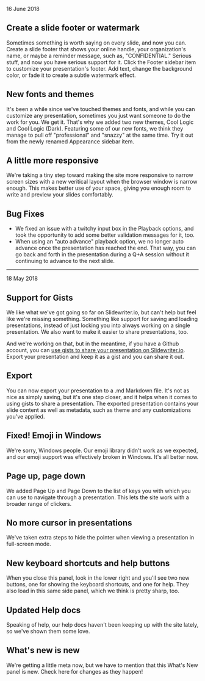 16 June 2018

## Create a slide footer or watermark

Sometimes something is worth saying on every slide, and now you
can. Create a slide footer that shows your online handle, your
organization's name, or maybe a reminder message, such as, 
"CONFIDENTIAL." Serious stuff, and now you have serious support 
for it. Click the Footer sidebar item to customize your 
presentation's footer. Add text, change the background color, or 
fade it to create a subtle watermark effect. 

## New fonts and themes

It's been a while since we've touched themes and fonts, and while
you can customize any presentation, sometimes you just want someone
to do the work for you. We get it. That's why we added two new themes, 
Cool Logic and Cool Logic (Dark). Featuring some of our new fonts, we 
think they manage to pull off "professional" and "snazzy" at the same
time. Try it out from the newly renamed Appearance sidebar item.

## A little more responsive

We're taking a tiny step toward making the site more responsive to 
narrow screen sizes with a new veritical layout when the browser 
window is narrow enough. This makes better use of your space, giving 
you enough room to write and preview your slides comfortably.

## Bug Fixes

* We fixed an issue with a twitchy input box in the Playback options, and
took the opportunity to add some better validation messages for it, too.
* When using an "auto advance" playback option, we no longer auto advance
once the presentation has reached the end. That way, you can go back and
forth in the presentation during a Q+A session without it continuing to
advance to the next slide.

---


18 May 2018

## Support for Gists

We like what we've got going so far on Slidewriter.io, but can't help
but feel like we're missing something. Something like support for 
saving and loading presentations, instead of just locking you into 
always working on a single presentation. We also want to make it 
easier to share presentations, too.

And we're working on that, but in the meantime, if you have a Github
account, you can [use gists to share your presentation on Slidewriter.io](/gist).
Export your presentation and keep it as a gist and you can share it
out.  

## Export

You can now export your presentation to a .md Markdown file. It's
not as nice as simply saving, but it's one step closer, and it helps
when it comes to using gists to share a presentation. The exported
presentation contains your slide content as well as metadata, such
as theme and any customizations you've applied.

## Fixed! Emoji in Windows

We're sorry, Windows people. Our emoji library didn't work as we 
expected, and our emoji support was effectively broken in Windows.
It's all better now. 

## Page up, page down

We added Page Up and Page Down to the list of keys you with which you
can use to navigate through a presentation. This lets the site
work with a broader range of clickers.

## No more cursor in presentations

We've taken extra steps to hide the pointer when viewing a
presentation in full-screen mode.

## New keyboard shortcuts and help buttons

When you close this panel, look in the lower right and you'll see
two new buttons, one for showing the keyboard shortcuts, and one
for help. They also load in this same side panel, which we think 
is pretty sharp, too.

## Updated Help docs

Speaking of help, our help docs haven't been keeping up with the 
site lately, so we've shown them some love.

## What's new is new

We're getting a little meta now, but we have to mention that this
What's New panel is new. Check here for changes as they happen!

